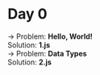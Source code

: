 # Day 0
-> Problem: **Hello, World!**\
Solution: **1.js**\
-> Problem: **Data Types**\
Solution: **2.js**